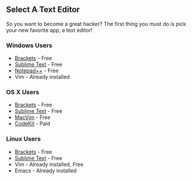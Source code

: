 ## Select A Text Editor

So you want to become a great hacker? The first thing you must do is pick your new favorite app, a text editor!

### Windows Users

* [Brackets](http://brackets.io/) - Free
* [Sublime Text](http://www.sublimetext.com/) - Free
* [Notepad++](http://notepad-plus-plus.org/) - Free
* Vim - Already installed

### OS X Users

* [Brackets](http://brackets.io/) - Free
* [Sublime Text](http://www.sublimetext.com/) - Free
* [MacVim](https://code.google.com/p/macvim/) - Free
* [CodeKit](http://incident57.com/codekit/) - Paid

### Linux Users

* [Brackets](http://brackets.io/) - Free
* [Sublime Text](http://www.sublimetext.com/) - Free
* Vim - Already installed, Free
* Emacs - Already installed

